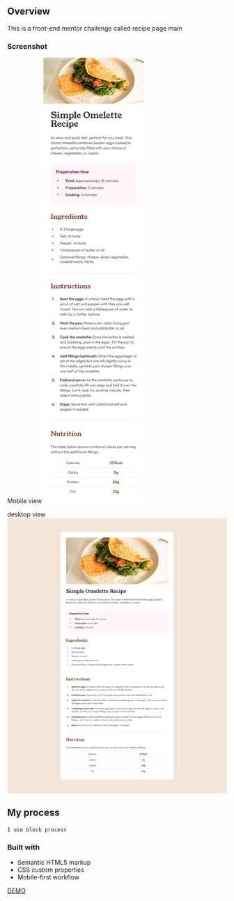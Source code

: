 ## Overview
This is a front-end mentor challenge called recipe page main

### Screenshot
Mobile view
![](./Screenshots/mobile.png)

desktop view
![](./Screenshots/desktop.png)

## My process
    I use block process

### Built with
- Semantic HTML5 markup
- CSS custom properties
- Mobile-first workflow

[DEMO](https://wajidkhan2-frontendmentor-challenges.github.io/recipe-page-main-fm-html-css/)


